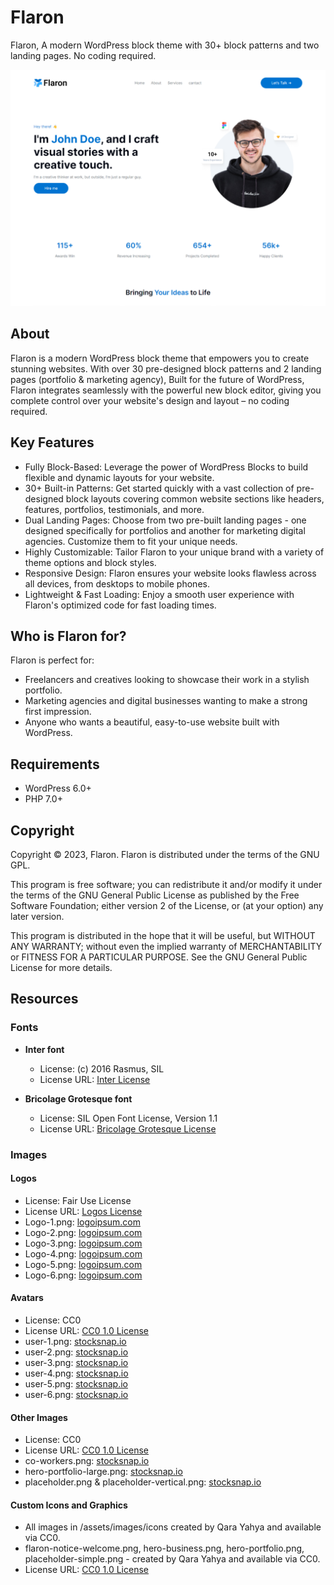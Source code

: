 # Flaron

Flaron, A modern WordPress block theme with 30+ block patterns and two landing pages. No coding required.

![Flaron WordPress Theme](screenshot.png)

## About

Flaron is a modern WordPress block theme that empowers you to create stunning websites. With over 30 pre-designed block patterns and 2 landing pages (portfolio & marketing agency), Built for the future of WordPress, Flaron integrates seamlessly with the powerful new block editor, giving you complete control over your website's design and layout – no coding required.

## Key Features

- Fully Block-Based: Leverage the power of WordPress Blocks to build flexible and dynamic layouts for your website.
- 30+ Built-in Patterns: Get started quickly with a vast collection of pre-designed block layouts covering common website sections like headers, features, portfolios, testimonials, and more.
- Dual Landing Pages: Choose from two pre-built landing pages - one designed specifically for portfolios and another for marketing digital agencies. Customize them to fit your unique needs.
- Highly Customizable: Tailor Flaron to your unique brand with a variety of theme options and block styles.
- Responsive Design: Flaron ensures your website looks flawless across all devices, from desktops to mobile phones.
- Lightweight & Fast Loading: Enjoy a smooth user experience with Flaron's optimized code for fast loading times.

## Who is Flaron for?

Flaron is perfect for:

- Freelancers and creatives looking to showcase their work in a stylish portfolio.
- Marketing agencies and digital businesses wanting to make a strong first impression.
- Anyone who wants a beautiful, easy-to-use website built with WordPress.

## Requirements

- WordPress 6.0+
- PHP 7.0+

## Copyright

Copyright © 2023, Flaron.
Flaron is distributed under the terms of the GNU GPL.

This program is free software; you can redistribute it and/or
modify it under the terms of the GNU General Public License
as published by the Free Software Foundation; either version 2
of the License, or (at your option) any later version.

This program is distributed in the hope that it will be useful,
but WITHOUT ANY WARRANTY; without even the implied warranty of
MERCHANTABILITY or FITNESS FOR A PARTICULAR PURPOSE. See the
GNU General Public License for more details.

## Resources

### Fonts

- **Inter font**

  - License: (c) 2016 Rasmus, SIL
  - License URL: [Inter License](https://github.com/rsms/inter/blob/master/LICENSE.txt)

- **Bricolage Grotesque font**

  - License: SIL Open Font License, Version 1.1
  - License URL: [Bricolage Grotesque License](https://openfontlicense.org/open-font-license-official-text/)

### Images

#### Logos

- License: Fair Use License
- License URL: [Logos License](https://logoipsum.com/license/)
- Logo-1.png: [logoipsum.com](https://logoipsum.com/artwork/259)
- Logo-2.png: [logoipsum.com](https://logoipsum.com/artwork/261)
- Logo-3.png: [logoipsum.com](https://logoipsum.com/artwork/242)
- Logo-4.png: [logoipsum.com](https://logoipsum.com/artwork/212)
- Logo-5.png: [logoipsum.com](https://logoipsum.com/artwork/220)
- Logo-6.png: [logoipsum.com](https://logoipsum.com/artwork/235)

#### Avatars

- License: CC0
- License URL: [CC0 1.0 License](https://creativecommons.org/publicdomain/zero/1.0/)
- user-1.png: [stocksnap.io](https://stocksnap.io/photo/business-man-IVZBYWKEFM)
- user-2.png: [stocksnap.io](https://stocksnap.io/photo/business-man-7BQNRHB6EX)
- user-3.png: [stocksnap.io](https://stocksnap.io/photo/man-interior-BXO1M5UBLM)
- user-4.png: [stocksnap.io](https://stocksnap.io/photo/man-smiling-X6BW9YMWXV)
- user-5.png: [stocksnap.io](https://stocksnap.io/photo/senior-business-UTEZRDTKPP)
- user-6.png: [stocksnap.io](https://stocksnap.io/photo/man-music-JSDMDDA208)

#### Other Images

- License: CC0
- License URL: [CC0 1.0 License](https://creativecommons.org/publicdomain/zero/1.0/)
- co-workers.png: [stocksnap.io](https://stocksnap.io/photo/business-men-2PI9JGADVT)
- hero-portfolio-large.png: [stocksnap.io](https://stocksnap.io/photo/man-laptop-HYRSHH13TD)
- placeholder.png & placeholder-vertical.png: [stocksnap.io](https://stocksnap.io/photo/abstract-shapes-9WYFSBW1BN)

#### Custom Icons and Graphics

- All images in /assets/images/icons created by Qara Yahya and available via CC0.
- flaron-notice-welcome.png, hero-business.png, hero-portfolio.png, placeholder-simple.png - created by Qara Yahya and available via CC0.
- License URL: [CC0 1.0 License](https://creativecommons.org/publicdomain/zero/1.0/)
